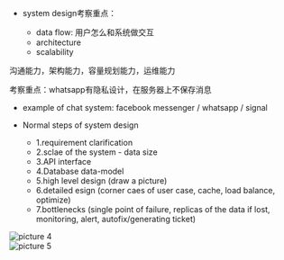 
- system design考察重点：

  - data flow: 用户怎么和系统做交互
  - architecture
  -  scalability

沟通能力，架构能力，容量规划能力，运维能力


考察重点：whatsapp有隐私设计，在服务器上不保存消息

- example of chat system:  facebook messenger / whatsapp / signal






- Normal steps of system design
  - 1.requirement clarification
  - 2.sclae of the system - data size
  - 3.API interface
  - 4.Database data-model
  - 5.high level design (draw a picture)
  - 6.detailed esign (corner caes of user case, cache, load balance, optimize)
  - 7.bottlenecks (single point of failure, replicas of the data if lost, monitoring, alert, autofix/generating ticket)

![picture 4](https://i.loli.net/2021/10/19/XkLJI9nugla53Ud.png)  
![picture 5](https://i.loli.net/2021/10/19/6PWypnBgZvA5Nmj.png)  
